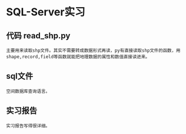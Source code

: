 # SQL-Server实习
## 代码 read_shp.py
    主要用来读取shp文件。其实不需要转成数据形式再读，py有直接读取shp文件的函数，用shape,record,field等函数就能把地理数据的属性和数值直接读进来。
## sql文件
    空间数据库查询语言。
## 实习报告
    实习报告写得很详细。
